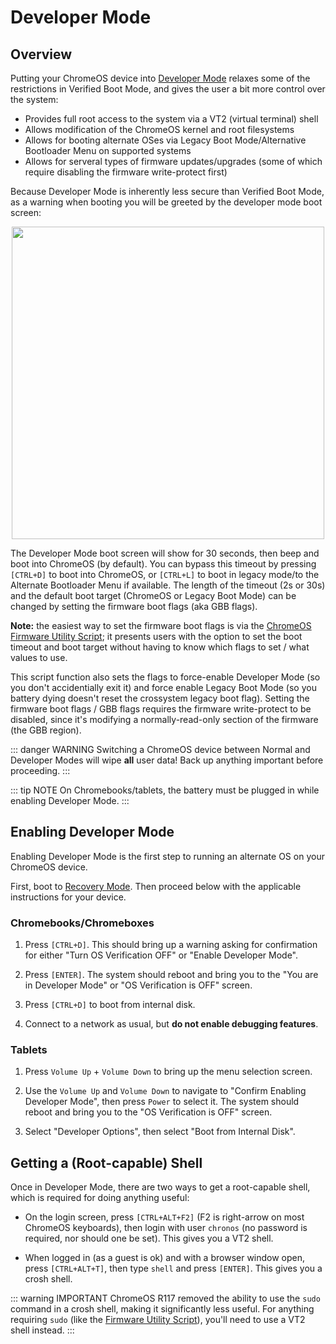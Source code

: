 # Developer Mode

## Overview

Putting your ChromeOS device into [Developer Mode](https://www.chromium.org/chromium-os/developer-library/guides/device/developer-mode/) relaxes some of the restrictions in Verified Boot Mode, and gives the user a bit more control over the system:

*   Provides full root access to the system via a VT2 (virtual terminal) shell
*   Allows modification of the ChromeOS kernel and root filesystems
*   Allows for booting alternate OSes via Legacy Boot Mode/Alternative Bootloader Menu on supported systems
*   Allows for serveral types of firmware updates/upgrades (some of which require disabling the firmware write-protect first)

Because Developer Mode is inherently less secure than Verified Boot Mode, as a warning when booting you will be greeted by the developer mode boot screen:

<p align="center"> <img src="/images/cros_dev_mode.jpg" width="500"/></p>

The Developer Mode boot screen will show for 30 seconds, then beep and boot into ChromeOS (by default). You can bypass this timeout by pressing `[CTRL+D]` to boot into ChromeOS, or `[CTRL+L]` to boot in legacy mode/to the Alternate Bootloader Menu if available. The length of the timeout (2s or 30s) and the default boot target (ChromeOS or Legacy Boot Mode) can be changed by setting the firmware boot flags (aka GBB flags).

**Note:** the easiest way to set the firmware boot flags is via the [ChromeOS Firmware Utility Script](docs/fwscript); it presents users with the option to set the boot timeout and boot target without having to know which flags to set / what values to use.

This script function also sets the flags to force-enable Developer Mode (so you don't accidentially exit it) and force enable Legacy Boot Mode (so you battery dying doesn't reset the crossystem legacy boot flag). Setting the firmware boot flags / GBB flags requires the firmware write-protect to be disabled, since it's modifying a normally-read-only section of the firmware (the GBB region).



::: danger WARNING
Switching a ChromeOS device between Normal and Developer Modes will wipe **all** user data! Back up anything important before proceeding.
:::

::: tip NOTE
On Chromebooks/tablets, the battery must be plugged in while enabling Developer Mode.
:::

## Enabling Developer Mode

Enabling Developer Mode is the first step to running an alternate OS on your ChromeOS device.

First, boot to [Recovery Mode](recovery.md). Then proceed below with the applicable instructions for your device.

### Chromebooks/Chromeboxes

1. Press `[CTRL+D]`. This should bring up a warning asking for confirmation for either "Turn OS Verification OFF" or "Enable Developer Mode".

2. Press `[ENTER]`. The system should reboot and bring you to the "You are in Developer Mode" or "OS Verification is OFF" screen.

3. Press `[CTRL+D]` to boot from internal disk.

4. Connect to a network as usual, but **do not enable debugging features**.

### Tablets

1. Press `Volume Up` + `Volume Down` to bring up the menu selection screen.

2. Use the `Volume Up` and `Volume Down` to navigate to "Confirm Enabling Developer Mode", then press `Power` to select it. The system should reboot and bring you to the "OS Verification is OFF" screen.

3. Select "Developer Options", then select "Boot from Internal Disk".


## Getting a (Root-capable) Shell

Once in Developer Mode, there are two ways to get a root-capable shell, which is required for doing anything useful:

*   On the login screen, press `[CTRL+ALT+F2]` (F2 is right-arrow on most ChromeOS keyboards), then login with user `chronos` (no password is required, nor should one be set). This gives you a VT2 shell.

*   When logged in (as a guest is ok) and with a browser window open, press `[CTRL+ALT+T]`, then type `shell` and press `[ENTER]`. This gives you a crosh shell.

::: warning IMPORTANT
ChromeOS R117 removed the ability to use the `sudo` command in a crosh shell, making it significantly less useful. For anything requiring `sudo` (like the [Firmware Utility Script](/docs/fwscript.md)), you'll need to use a VT2 shell instead.
:::
